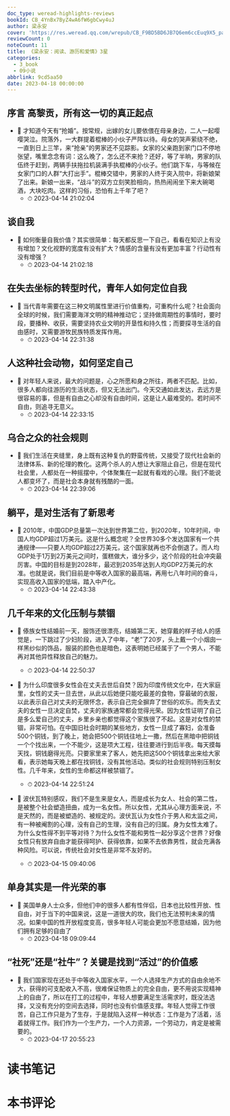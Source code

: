 ```yaml
---
doc_type: weread-highlights-reviews
bookId: CB_4YnBx7ByZ4wA6fW6gbCwy4uJ
author: 梁永安
cover: 'https://res.weread.qq.com/wrepub/CB_F9BD5BD6JB7Q6em6ccEuq9X5_parsecover'
reviewCount: 0
noteCount: 11
title: 《梁永安：阅读、游历和爱情》3星
categories:
  - 3_book
  - 09小说
abbrlink: 9cd5aa50
date: 2023-04-18 00:00:00
---
```



## 序言 高黎贡，所有这一切的真正起点


- 📌 才知道今天有“抢婚”。按常规，出嫁的女儿要依偎在母亲身边，二人一起嘤嘤哭泣。院落外，一大群提着棍棒的小伙子严阵以待。母女的哭声萦绕不绝，一直到日上三竿，来“抢亲”的男家还不见踪影。女家的父亲跑到家门口不停地张望，嘴里念念有词：这么晚了，怎么还不来抢？还好，等了半晌，男家的队伍终于赶到，两辆手扶拖拉机装满手执棍棒的小伙子。他们跳下车，与等候在女家门口的人群“大打出手”。棍棒交错中，男家的人终于突入院中，将新娘架了出来。新娘一出来，“战斗”的双方立刻笑脸相向，热热闹闹坐下来大碗喝酒，大块吃肉。这样的习俗，恐怕有上千年了吧？ 
    - ⏱ 2023-04-14 21:02:04 
## 谈自我


- 📌 如何衡量自我价值？其实很简单：每天都反思一下自己，看看在知识上有没有增加？文化视野的宽度有没有扩大？情感的含量有没有更加丰富？行动性有没有增强？ 
    - ⏱ 2023-04-14 21:02:18 
## 在失去坐标的转型时代，青年人如何定位自我


- 📌 当代青年需要在这三种文明属性里进行价值重构，可重构什么呢？社会面向全球的时候，我们需要海洋文明的精神推动它；坚持做周期性的事情时，要时段，要播种、收获，需要坚持农业文明的开垦性和持久性；而要探寻生活的自由感时，又需要游牧民族特质发挥作用。 
    - ⏱ 2023-04-14 22:31:38 
## 人这种社会动物，如何坚定自己


- 📌 对年轻人来说，最大的问题是，心之所愿和身之所往，两者不匹配。比如，很多人都向往游历的生活状态，但又无法出门。今天交通如此发达，去远方是很容易的事，但是有自由之心却没有自由时间，这是让人最难受的。若时间不自由，则追寻无意义。 
    - ⏱ 2023-04-14 22:33:15 
## 乌合之众的社会规则


- 📌 我们生活在夹缝里，身上既有这种复仇的野蛮传统，又接受了现代社会新的法律体系、新的伦理的教化。这两个杀人的人想让大家阻止自己，但是在现代社会里，人都处在一种摇摆中，个体聚集在一起就有看戏的心理。我们不能说人都变坏了，而是社会本身就有残酷的一面。 
    - ⏱ 2023-04-14 22:39:06 
## 躺平，是对生活有了新思考


- 📌 2010年，中国GDP总量第一次达到世界第二位，到2020年，10年时间，中国人均GDP超过1万美元。这是什么概念呢？全世界30多个发达国家有一个共通规律——只要人均GDP超过2万美元，这个国家就再也不会倒退了。而人均GDP处于1万到2万美元之间时，蛋糕做大，谁分多少，这个阶段的社会冲突最厉害。中国的目标是到2028年，最迟到2035年达到人均GDP2万美元的水准。也就是说，我们目前是中等收入国家的最高端，再用七八年时间的奋斗，实现高收入国家的低端，踏入中产化。 
    - ⏱ 2023-04-14 22:43:38 
## 几千年来的文化压制与禁锢


- 📌 傣族女性结婚前一天，服饰还很漂亮，结婚第二天，她穿戴的样子给人的感觉是，一下跳过了少妇阶段，进入了中年，“老”了20岁，头上戴一个小烟囱一样黑纱似的饰品，服装的颜色也是暗色，这表明她已经属于了一个男人，不能再对其他异性释放自己的魅力。 
    - ⏱ 2023-04-14 22:50:37 

- 📌 为什么印度很多女性会在丈夫去世后自焚？因为印度传统文化中，在大家庭里，女性的丈夫一旦去世，从此以后她便只能吃最差的食物，穿最破的衣服，以此表示自己对丈夫的无限怀念，表示自己完全摒弃了世俗的欢乐。而失去丈夫的女性一旦决定自焚，丈夫的家族通常都会觉得光荣。因为女性证明了自己是多么爱自己的丈夫，乡里乡亲也都觉得这个家族很了不起。这是对女性的禁锢，非常可怕。在中国旧社会时期的某些地方，女性一旦成了寡妇，会准备500个铜钱，到了晚上，她会把500个铜钱往地上一撒，然后在黑暗中把铜钱一个个找出来，一个不能少，这是项大工程，往往要进行到后半夜。每天摸每天找，铜钱磨得光亮。只要家里来了客人，她先把这500个铜钱拿出来给大家看，表示她每天晚上都在找铜钱，没有其他活动。类似的社会规则特别压制女性。几千年来，女性的生命都这样被禁锢了。 
    - ⏱ 2023-04-14 22:51:24 

- 📌 波伏瓦特别感叹，我们不是生来是女人，而是成长为女人、社会的第二性，是被整个社会塑造扭曲，成为一名女性。所以女性，尤其从心理方面来说，不是天然的，而是被塑造的、被规定的。波伏瓦认为女性介于男人和太监之间，有一种被阉割的心理，没有自己的生理，没有自己的归属。身为女性太难了。为什么女性得不到平等对待？为什么女性不能和男性一起分享这个世界？好像女性只有放弃自由才能获得呵护、获得依靠，如果不去依靠男性，就会充满各种风险。可以说，传统社会对女性是非常不友好的。 
    - ⏱ 2023-04-15 09:40:06 
## 单身其实是一件光荣的事


- 📌 美国单身人士众多，但他们中的很多人都有性伴侣，日本也比较性开放、性自由，对于当下的中国来说，这是一道很大的坎，我们也无法预判未来的情况。如果中国的性开放程度变高，很多年轻人可能会更加不愿意结婚，因为他们拥有足够的自由了 
    - ⏱ 2023-04-18 09:09:44 
## “社死”还是“社牛”？关键是找到“活过”的价值感


- 📌 我们国家现在还处于中等收入国家水平，一个人选择生产方式的自由余地不大，获得的可支配收入不高，很难保证物质上的完全自由，更不用说实现精神上的自由了，所以在打工的过程中，年轻人想要满足生活需求时，既没法选择，又没有充分的空间去选择，同时也没有价值感支撑。年轻人觉得工作很苦，自己工作只是为了生存，于是就陷入这样一种状态：工作是为了活着，活着就得工作。我们作为一个生产力，一个人力资源，一个劳动力，肯定是被需要的。 
    - ⏱ 2023-04-17 20:55:23 

# 读书笔记


# 本书评论
